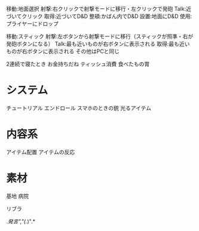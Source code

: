 
移動:地面選択
射撃:右クリックで射撃モードに移行・左クリックで発砲
Talk:近づいてクリック
取得:近づいてD&D
整頓:かばん内でD&D
設置:地面にD&D
使用:プライヤーにドロップ

移動:スティック
射撃:左ボタンから射撃モードに移行（スティックが照準・右が発砲ボタンになる）
Talk:最も近いものが右ボタンに表示される
取得:最も近いものが右ボタンに表示される
その他はPCと同じ

2連続で寝たとき
お金持ちだね
ティッシュ消費
食べたもの胃

# システム
チュートリアル
エンドロール
スマホのときの銃
光るアイテム

# 内容系
アイテム配置
アイテムの反応

# 素材
基地
病院

リブラ

.*発言","(.*)".*


